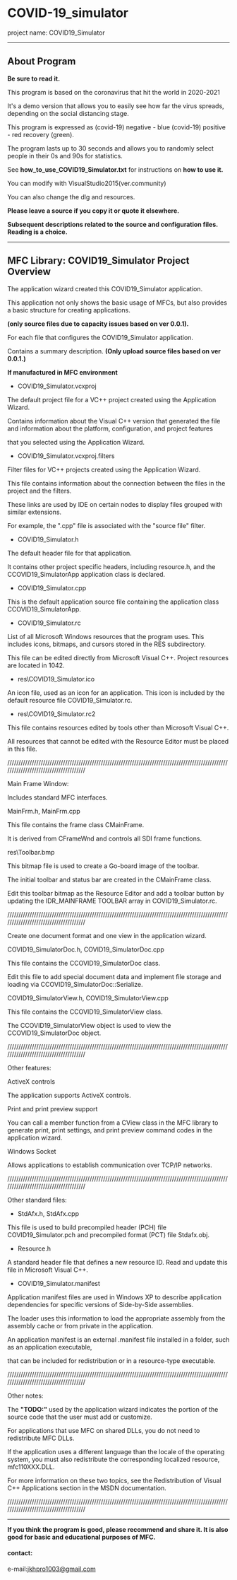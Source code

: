 # COVID-19_simulator
project name: COVID19_Simulator

***
## About Program
**Be sure to read it.**

This program is based on the coronavirus that hit the world in 2020-2021

It's a demo version that allows you to easily see how far the virus spreads, depending on the social distancing stage.

This program is expressed as (covid-19) negative - blue (covid-19) positive - red recovery (green).

The program lasts up to 30 seconds and allows you to randomly select people in their 0s and 90s for statistics.

See **how_to_use_COVID19_Simulator.txt** for instructions on **how to use it.**

You can modify with VisualStudio2015(ver.community)

You can also change the dlg and resources.

**Please leave a source if you copy it or quote it elsewhere.**

**Subsequent descriptions related to the source and configuration files. Reading is a choice.**

***

## MFC Library: COVID19_Simulator Project Overview

The application wizard created this COVID19_Simulator application. 

This application not only shows the basic usage of MFCs, but also provides a basic structure for creating applications.

**(only source files due to capacity issues based on ver 0.0.1).**

For each file that configures the COVID19_Simulator application.

Contains a summary description. **(Only upload source files based on ver 0.0.1.)**


**If manufactured in MFC environment**

- COVID19_Simulator.vcxproj

The default project file for a VC++ project created using the Application Wizard. 

Contains information about the Visual C++ version that generated the file and information about the platform, configuration, and project features 

that you selected using the Application Wizard.

- COVID19_Simulator.vcxproj.filters

Filter files for VC++ projects created using the Application Wizard. 

This file contains information about the connection between the files in the project and the filters. 

These links are used by IDE on certain nodes to display files grouped with similar extensions. 

For example, the ".cpp" file is associated with the "source file" filter.

- COVID19_Simulator.h

The default header file for that application.

It contains other project specific headers, including resource.h, and the CCOVID19_SimulatorApp application class is declared.

- COVID19_Simulator.cpp

This is the default application source file containing the application class CCOVID19_SimulatorApp.

- COVID19_Simulator.rc

List of all Microsoft Windows resources that the program uses. This includes icons, bitmaps, and cursors stored in the RES subdirectory. 

This file can be edited directly from Microsoft Visual C++. Project resources are located in 1042.

- res\COVID19_Simulator.ico

An icon file, used as an icon for an application. This icon is included by the default resource file COVID19_Simulator.rc.

- res\COVID19_Simulator.rc2

This file contains resources edited by tools other than Microsoft Visual C++.

All resources that cannot be edited with the Resource Editor must be placed in this file.

//////////////////////////////////////////////////////////////////////////////////////////////////////////////////////////////////////

Main Frame Window:

Includes standard MFC interfaces.

MainFrm.h, MainFrm.cpp

This file contains the frame class CMainFrame.

It is derived from CFrameWnd and controls all SDI frame functions.

res\Toolbar.bmp

This bitmap file is used to create a Go-board image of the toolbar.

The initial toolbar and status bar are created in the CMainFrame class. 

Edit this toolbar bitmap as the Resource Editor and add a toolbar button by updating the IDR_MAINFRAME TOOLBAR array in COVID19_Simulator.rc.

//////////////////////////////////////////////////////////////////////////////////////////////////////////////////////////////////////

Create one document format and one view in the application wizard.

COVID19_SimulatorDoc.h, COVID19_SimulatorDoc.cpp  

This file contains the CCOVID19_SimulatorDoc class. 

Edit this file to add special document data and implement file storage and loading via CCOVID19_SimulatorDoc::Serialize.

COVID19_SimulatorView.h, COVID19_SimulatorView.cpp 

This file contains the CCOVID19_SimulatorView class.

The CCOVID19_SimulatorView object is used to view the CCOVID19_SimulatorDoc object.

//////////////////////////////////////////////////////////////////////////////////////////////////////////////////////////////////////

Other features:

ActiveX controls

The application supports ActiveX controls.

Print and print preview support

You can call a member function from a CView class in the MFC library to generate print, print settings, and print preview command codes in the application wizard.

Windows Socket

Allows applications to establish communication over TCP/IP networks.

//////////////////////////////////////////////////////////////////////////////////////////////////////////////////////////////////////

Other standard files:

- StdAfx.h, StdAfx.cpp

This file is used to build precompiled header (PCH) file COVID19_Simulator.pch and precompiled format (PCT) file Stdafx.obj.

- Resource.h

A standard header file that defines a new resource ID. Read and update this file in Microsoft Visual C++.

- COVID19_Simulator.manifest

Application manifest files are used in Windows XP to describe application dependencies for specific versions of Side-by-Side assemblies. 

The loader uses this information to load the appropriate assembly from the assembly cache or from private in the application. 

An application manifest is an external .manifest file installed in a folder, such as an application executable, 

that can be included for redistribution or in a resource-type executable.

//////////////////////////////////////////////////////////////////////////////////////////////////////////////////////////////////////

Other notes:

The **"TODO:"** used by the application wizard indicates the portion of the source code that the user must add or customize.

For applications that use MFC on shared DLLs, you do not need to redistribute MFC DLLs. 

If the application uses a different language than the locale of the operating system, you must also redistribute the corresponding localized resource, mfc110XXX.DLL.

For more information on these two topics, see the Redistribution of Visual C++ Applications section in the MSDN documentation.

//////////////////////////////////////////////////////////////////////////////////////////////////////////////////////////////////////

***
**If you think the program is good, please recommend and share it. It is also good for basic and educational purposes of MFC.**

#### contact:
  e-mail:<jkhpro1003@gmail.com>
